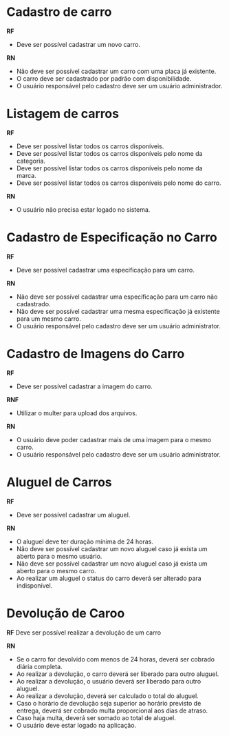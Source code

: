 # Cadastro de carro

**RF**
- Deve ser possível cadastrar um novo carro.

**RN**
- Não deve ser possível cadastrar um carro com uma placa já existente.
- O carro deve ser cadastrado por padrão com disponibilidade.
- O usuário responsável pelo cadastro deve ser um usuário administrador.

# Listagem de carros

**RF**
- Deve ser possível listar todos os carros disponíveis.
- Deve ser possível listar todos os carros disponíveis pelo nome da categoria.
- Deve ser possível listar todos os carros disponíveis pelo nome da marca.
- Deve ser possível listar todos os carros disponíveis pelo nome do carro.

**RN**
- O usuário não precisa estar logado no sistema.

# Cadastro de Especificação no Carro

**RF**
- Deve ser possível cadastrar uma especificação para um carro.

**RN**
- Não deve ser possível cadastrar uma especificação para um carro não cadastrado.
- Não deve ser possível cadastrar uma mesma especificação já existente para um mesmo carro.
- O usuário responsável pelo cadastro deve ser um usuário administrator.

# Cadastro de Imagens do Carro

**RF**
- Deve ser possível cadastrar a imagem do carro.

**RNF**
- Utilizar o multer para upload dos arquivos.

**RN**
- O usuário deve poder cadastrar mais de uma imagem para o mesmo carro.
- O usuário responsável pelo cadastro deve ser um usuário administrator.

# Aluguel de Carros

**RF**
- Deve ser possível cadastrar um aluguel.

**RN**
- O aluguel deve ter duração mínima de 24 horas.
- Não deve ser possível cadastrar um novo aluguel caso já exista um aberto para o mesmo usuário.
- Não deve ser possível cadastrar um novo aluguel caso já exista um aberto para o mesmo carro.
- Ao realizar um aluguel o status do carro deverá ser alterado para indisponível.

# Devolução de Caroo

**RF**
Deve ser possível realizar a devolução de um carro

**RN**
- Se o carro for devolvido com menos de 24 horas, deverá ser cobrado diária completa.
- Ao realizar a devolução, o carro deverá ser liberado para outro aluguel.
- Ao realizar a devolução, o usuário deverá ser liberado para outro aluguel.
- Ao realizar a devolução, deverá ser calculado o total do aluguel.
- Caso o horário de devolução seja superior ao horário previsto de entrega, deverá
ser cobrado multa proporcional aos dias de atraso.
- Caso haja multa, deverá ser somado ao total de aluguel.
- O usuário deve estar logado na aplicação.
